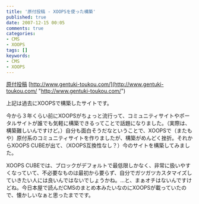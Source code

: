```yaml
---
title: '原付投稿 - XOOPSを使った構築'
published: true
date: 2007-12-15 00:05
comments: true
categories:
- CMS
- XOOPS
tags: []
keywords:
- CMS
- XOOPS
---
```

[原付投稿](http://www.gentuki-toukou.com/ "原付投稿")
[http://www.gentuki-toukou.com/](http://www.gentuki-toukou.com/ "http://www.gentuki-toukou.com/")

上記は過去にXOOPSで構築したサイトです。

今から３年くらい前にXOOPSがちょっと流行って、コミュニティサイトやポータルサイトが誰でも気軽に構築できるってことで話題になりました。（実際は、構築難しいんですけど。）自分も面白そうだなということで、XOOPSで（またもや）原付系のコミュニティサイトを作りましたが、構築がめんどく挫折。それからXOOPS CUBEが出て、（XOOPS互換性なし？）今のサイトを構築してみました。

XOOPS CUBEでは、ブロックがデフォルトで最低限しかなく、非常に扱いやすくなっていて、不必要なものは最初から要らず、自分でガツガツカスタマイズしていきたい人には良いんではないでしょうかね。…と、まぁオチはないんですけどね。今日本屋で読んだCMSのまとめ本みたいなのにXOOPSが載っていたので、懐かしいなぁと思ったまでです。
